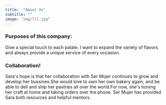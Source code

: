 ```yaml
---
title:  "About Us"
subtitle: ""
image: "img/lll.jpg"
---
```


### Purposes of this company:
  Give a special touch to each palate. I want to expand the variety of flavors and always provide a unique service of every occasion.


### Collaboration!
  Sara's hope is that her collaboration with Ser Mujer continues to grow and develop her bussines.She would love to own her own bakery again, and be able to dell and ship her pastries all over the world.For now, she's honing her craft at home and taking orders over the phone. Ser Mujer has provided Sara both resources and helpful mentors.
